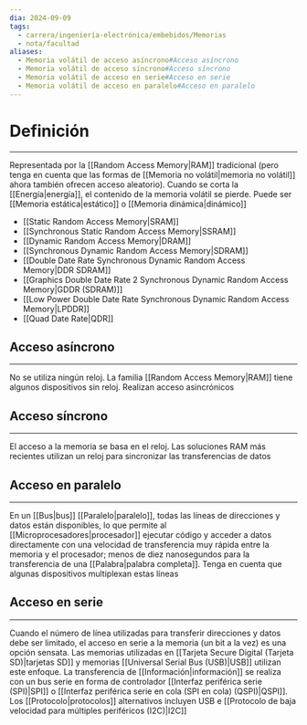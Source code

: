 ```yaml
---
dia: 2024-09-09
tags:
  - carrera/ingeniería-electrónica/embebidos/Memorias
  - nota/facultad
aliases:
  - Memoria volátil de acceso asíncrono#Acceso asíncrono
  - Memoria volátil de acceso síncrono#Acceso síncrono
  - Memoria volátil de acceso en serie#Acceso en serie
  - Memoria volátil de acceso en paralelo#Acceso en paralelo
---
```

# Definición
---
Representada por la [[Random Access Memory|RAM]] tradicional (pero tenga en cuenta que las formas de [[Memoria no volátil|memoria no volátil]] ahora también ofrecen acceso aleatorio). Cuando se corta la [[Energía|energía]], el contenido de la memoria volátil se pierde. Puede ser [[Memoria estática|estático]] o [[Memoria dinámica|dinámico]]
* [[Static Random Access Memory|SRAM]]
* [[Synchronous Static Random Access Memory|SSRAM]]
* [[Dynamic Random Access Memory|DRAM]]
* [[Synchronous Dynamic Random Access Memory|SDRAM]]
* [[Double Date Rate Synchronous Dynamic Random Access Memory|DDR SDRAM]]
* [[Graphics Double Date Rate 2 Synchronous Dynamic Random Access Memory|GDDR (SDRAM)]]
* [[Low Power Double Date Rate Synchronous Dynamic Random Access Memory|LPDDR]]
* [[Quad Date Rate|QDR]]

## Acceso asíncrono
---
No se utiliza ningún reloj. La familia [[Random Access Memory|RAM]] tiene algunos dispositivos sin reloj. Realizan acceso asincrónicos

## Acceso síncrono
---
El acceso a la memoria se basa en el reloj. Las soluciones RAM más recientes utilizan un reloj para sincronizar las transferencias de datos

## Acceso en paralelo
---
En un [[Bus|bus]] [[Paralelo|paralelo]], todas las líneas de direcciones y datos están disponibles, lo que permite al [[Microprocesadores|procesador]] ejecutar código y acceder a datos directamente con una velocidad de transferencia muy rápida entre la memoria y el procesador; menos de diez nanosegundos para la transferencia de una [[Palabra|palabra completa]]. Tenga en cuenta que algunas dispositivos multiplexan estas líneas

## Acceso en serie
---
Cuando el número de línea utilizadas para transferir direcciones y datos debe ser limitado, el acceso en serie a la memoria (un bit a la vez) es una opción sensata. Las memorias utilizadas en [[Tarjeta Secure Digital (Tarjeta SD)|tarjetas SD]] y memorias [[Universal Serial Bus (USB)|USB]] utilizan este enfoque. La transferencia de [[Información|información]] se realiza con un bus serie en forma de controlador [[Interfaz periférica serie (SPI)|SPI]] o [[Interfaz periférica serie en cola (SPI en cola) (QSPI)|QSPI]]. Los [[Protocolo|protocolos]] alternativos incluyen USB e [[Protocolo de baja velocidad para múltiples periféricos (I2C)|I2C]]